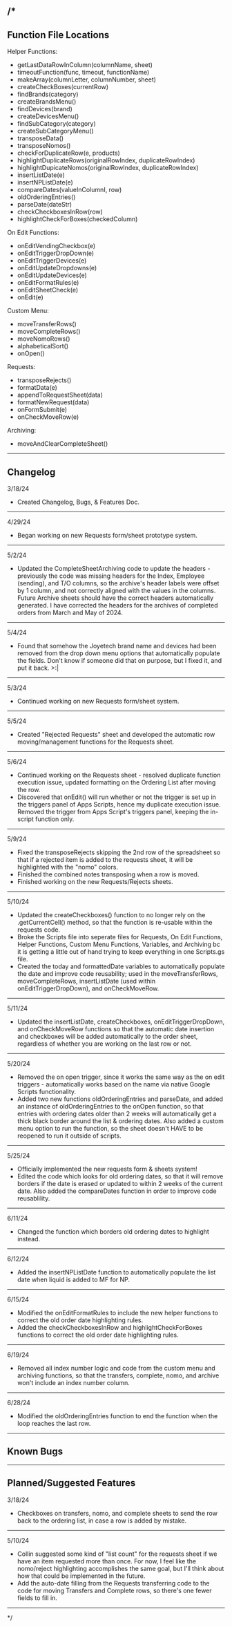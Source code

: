 /*
-------------------------------------------------
Function File Locations
-----

Helper Functions:
  - getLastDataRowInColumn(columnName, sheet)
  - timeoutFunction(func, timeout, functionName)
  - makeArray(columnLetter, columnNumber, sheet)
  - createCheckBoxes(currentRow)
  - findBrands(category)
  - createBrandsMenu()
  - findDevices(brand)
  - createDevicesMenu()
  - findSubCategory(category)
  - createSubCategoryMenu()
  - transposeData()
  - transposeNomos()
  - checkForDuplicateRow(e, products)
  - highlightDuplicateRows(originalRowIndex, duplicateRowIndex)
  - highlightDupicateNomos(originalRowIndex, duplicateRowIndex)
  - insertListDate(e)
  - insertNPListDate(e)
  - compareDates(valueInColumnI, row)
  - oldOrderingEntries()
  - parseDate(dateStr)
  - checkCheckboxesInRow(row)
  - highlightCheckForBoxes(checkedColumn)

On Edit Functions:
  - onEditVendingCheckbox(e)
  - onEditTriggerDropDown(e)
  - onEditTriggerDevices(e)
  - onEditUpdateDropdowns(e)
  - onEditUpdateDevices(e)
  - onEditFormatRules(e)
  - onEditSheetCheck(e)
  - onEdit(e)

Custom Menu:
  - moveTransferRows()
  - moveCompleteRows()
  - moveNomoRows()
  - alphabeticalSort()
  - onOpen()

Requests: 
  - transposeRejects()
  - formatData(e)
  - appendToRequestSheet(data)
  - formatNewRequest(data)
  - onFormSubmit(e)
  - onCheckMoveRow(e)

Archiving:
  - moveAndClearCompleteSheet()

-------------------------------------------------
Changelog
-----
3/18/24
- Created Changelog, Bugs, & Features Doc.

-----
4/29/24
- Began working on new Requests form/sheet prototype system.

-----
5/2/24
- Updated the CompleteSheetArchiving code to update the headers - previously the code was missing headers for the Index, Employee (sending), and T/O columns, so the archive's header labels were offset by 1 column, and not correctly aligned with the values in the columns. Future Archive sheets should have the correct headers automatically generated. I have corrected the headers for the archives of completed orders from March and May of 2024.

-----
5/4/24
- Found that somehow the Joyetech brand name and devices had been removed from the drop down menu options that automatically populate the fields. Don't know if someone did that on purpose, but I fixed it, and put it back. >:|

-----
5/3/24
- Continued working on new Requests form/sheet system.

-----
5/5/24
- Created "Rejected Requests" sheet and developed the automatic row moving/management functions for the Requests sheet.

-----
5/6/24

- Continued working on the Requests sheet - resolved duplicate function execution issue, updated formatting on the Ordering List after moving the row.
- Discovered that onEdit() will run whether or not the trigger is set up in the triggers panel of Apps Scripts, hence my duplicate execution issue. Removed the trigger from Apps Script's triggers panel, keeping the in-script function only.

-----
5/9/24
- Fixed the transposeRejects skipping the 2nd row of the spreadsheet so that if a rejected item is added to the requests sheet, it will be highlighted with the "nomo" colors.
- Finished the combined notes transposing when a row is moved.
- Finished working on the new Requests/Rejects sheets.

-----
5/10/24
- Updated the createCheckboxes() function to no longer rely on the .getCurrentCell() method, so that the function is re-usable within the requests code.
- Broke the Scripts file into seperate files for Requests, On Edit Functions, Helper Functions, Custom Menu Functions, Variables, and Archiving bc it is getting a little out of hand trying to keep everything in one Scripts.gs file.
- Created the today and formattedDate variables to automatically populate the date and improve code reusability; used in the moveTransferRows, moveCompleteRows, insertListDate (used within onEditTriggerDropDown), and onCheckMoveRow.

-----
5/11/24
- Updated the insertListDate, createCheckboxes, onEditTriggerDropDown, and onCheckMoveRow functions so that the automatic date insertion and checkboxes will be added automatically to the order sheet, regardless of whether you are working on the last row or not. 

-----
5/20/24
- Removed the on open trigger, since it works the same way as the on edit triggers - automatically works based on the name via native Google Scripts functionality. 
- Added two new functions oldOrderingEntries and parseDate, and added an instance of oldOrderingEntries to the onOpen function, so that entries with ordering dates older than 2 weeks will automatically get a thick black border around the list & ordering dates. Also added a custom menu option to run the function, so the sheet doesn't HAVE to be reopened to run it outside of scripts. 

-----
5/25/24
- Officially implemented the new requests form & sheets system! 
- Edited the code which looks for old ordering dates, so that it will remove borders if the date is erased or updated to within 2 weeks of the current date. Also added the compareDates function in order to improve code reusablility. 

-----
6/11/24
- Changed the function which borders old ordering dates to highlight instead. 

-----
6/12/24
- Added the insertNPListDate function to automatically populate the list date when liquid is added to MF for NP.

-----
6/15/24
- Modified the onEditFormatRules to include the new helper functions to correct the old order date highlighting rules.
- Added the checkCheckboxesInRow and highlightCheckForBoxes functions to correct the old order date highlighting rules.

-----
6/19/24
- Removed all index number logic and code from the custom menu and archiving functions, so that the transfers, complete, nomo, and archive won't include an index number column. 

-----
6/28/24
- Modified the oldOrderingEntries function to end the function when the loop reaches the last row. 

-------------------------------------------------
Known Bugs
-----


-------------------------------------------------
Planned/Suggested Features
-----
3/18/24
- Checkboxes on transfers, nomo, and complete sheets to send the row back to the ordering list, in case a row is added by mistake. 

-----
5/10/24
- Collin suggested some kind of "list count" for the requests sheet if we have an item requested more than once. For now, I feel like the nomo/reject highlighting accomplishes the same goal, but I'll think about how that could be implemented in the future. 
- Add the auto-date filling from the Requests transferring code to the code for moving Transfers and Complete rows, so there's one fewer fields to fill in. 

-------------------------------------------------
*/
